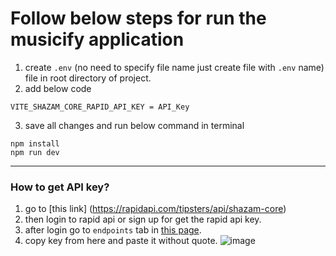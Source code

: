 # Follow below steps for run the musicify application

1. create `.env` (no need to specify file name just create file with `.env` name) file in root directory of project.
2. add below code

```
VITE_SHAZAM_CORE_RAPID_API_KEY = API_Key
```

3. save all changes and run below command in terminal

```
npm install
npm run dev
```

---

### How to get API key?

1. go to [this link] (https://rapidapi.com/tipsters/api/shazam-core)
2. then login to rapid api or sign up for get the rapid api key.
3. after login go to `endpoints` tab in [this page](https://rapidapi.com/tipsters/api/shazam-core).
4. copy key from here and paste it without quote.
   ![image](https://user-images.githubusercontent.com/84856389/198708788-99fdc569-ec43-4176-bf45-d0a31341feba.png)
